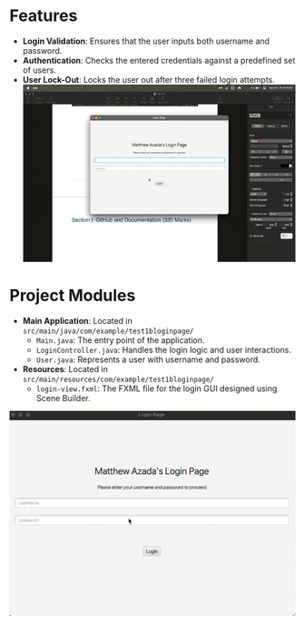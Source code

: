 # Features

- **Login Validation**: Ensures that the user inputs both username and password.
- **Authentication**: Checks the entered credentials against a predefined set of users.
- **User Lock-Out**: Locks the user out after three failed login attempts.
![invalid](./sampleInvalid.gif)
# Project Modules

- **Main Application**: Located in `src/main/java/com/example/test1bloginpage/`
  - `Main.java`: The entry point of the application.
  - `LoginController.java`: Handles the login logic and user interactions.
  - `User.java`: Represents a user with username and password.
- **Resources**: Located in `src/main/resources/com/example/test1bloginpage/`
  - `login-view.fxml`: The FXML file for the login GUI designed using Scene Builder.

![valid](./valid.gif)